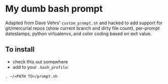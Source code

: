# My dumb bash prompt

Adapted from Dave Vehrs' `custom_prompt.sh` and hacked
to add support for git/mercurial repos (show current
branch and dirty file count), per-prompt datestamps,
python virtualenvs, and color coding based on exit value.

## To install

* check this out somewhere
* add to your `.bash_profile`:

```
. ~/<PATH TO>/prompt.sh
```
